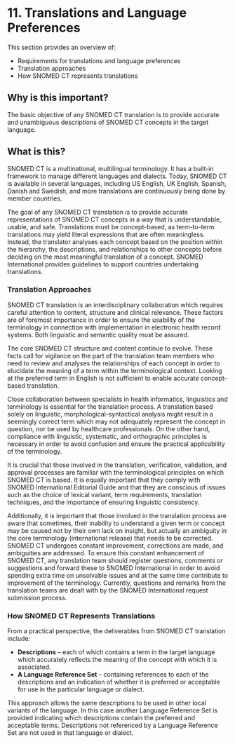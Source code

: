 # 11. Translations and Language Preferences

This section provides an overview of:

  * Requirements for translations and language preferences
  * Translation approaches
  * How SNOMED CT represents translations

## Why is this important?

The basic objective of any SNOMED CT translation is to provide accurate and unambiguous descriptions of SNOMED CT concepts in the target language.

## What is this?

SNOMED CT is a multinational, multilingual terminology. It has a built-in framework to manage different languages and dialects. Today, SNOMED CT is available in several languages, including US English, UK English, Spanish, Danish and Swedish, and more translations are continuously being done by member countries.

The goal of any SNOMED CT translation is to provide accurate representations of SNOMED CT concepts in a way that is understandable, usable, and safe. Translations must be concept-based, as term-to-term translations may yield literal expressions that are often meaningless. Instead, the translator analyses each concept based on the position within the hierarchy, the descriptions, and relationships to other concepts before deciding on the most meaningful translation of a concept. SNOMED International provides guidelines to support countries undertaking translations.

### Translation Approaches

SNOMED CT translation is an interdisciplinary collaboration which requires careful attention to content, structure and clinical relevance. These factors are of foremost importance in order to ensure the usability of the terminology in connection with implementation in electronic health record systems. Both linguistic and semantic quality must be assured.

The core SNOMED CT structure and content continue to evolve. These facts call for vigilance on the part of the translation team members who need to review and analyses the relationships of each concept in order to elucidate the meaning of a term within the terminological context. Looking at the preferred term in English is not sufficient to enable accurate concept-based translation.

Close collaboration between specialists in health informatics, linguistics and terminology is essential for the translation process. A translation based solely on linguistic, morphological-syntactical analysis might result in a seemingly correct term which may not adequately represent the concept in question, nor be used by healthcare professionals. On the other hand, compliance with linguistic, systematic, and orthographic principles is necessary in order to avoid confusion and ensure the practical applicability of the terminology.

It is crucial that those involved in the translation, verification, validation, and approval processes are familiar with the terminological principles on which SNOMED CT is based. It is equally important that they comply with SNOMED International Editorial Guide and that they are conscious of issues such as the choice of lexical variant, term requirements, translation techniques, and the importance of ensuring linguistic consistency.

Additionally, it is important that those involved in the translation process are aware that sometimes, their inability to understand a given term or concept may be caused not by their own lack on insight, but actually an ambiguity in the core terminology (international release) that needs to be corrected. SNOMED CT undergoes constant improvement, corrections are made, and ambiguities are addressed. To ensure this constant enhancement of SNOMED CT, any translation team should register questions, comments or suggestions and forward these to SNOMED International in order to avoid spending extra time on unsolvable issues and at the same time contribute to improvement of the terminology. Currently, questions and remarks from the translation teams are dealt with by the SNOMED International request submission process.

### How SNOMED CT Represents Translations

From a practical perspective, the deliverables from SNOMED CT translation include:

  * **Descriptions** – each of which contains a term in the target language which accurately reflects the meaning of the concept with which it is associated.
  * **A Language Reference Set** – containing references to each of the descriptions and an indication of whether it is preferred or acceptable for use in the particular language or dialect.

This approach allows the same descriptions to be used in other local variants of the language. In this case another Language Reference Set is provided indicating which descriptions contain the preferred and acceptable terms. Descriptions not referenced by a Language Reference Set are not used in that language or dialect.
